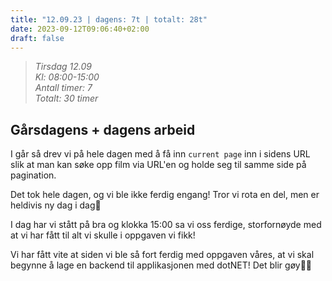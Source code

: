 ```yaml
---
title: "12.09.23 | dagens: 7t | totalt: 28t"
date: 2023-09-12T09:06:40+02:00
draft: false
---
```


> *Tirsdag 12.09  
> Kl: 08:00-15:00  
> Antall timer: 7  
> Totalt: 30 timer*

## Gårsdagens + dagens arbeid

I går så drev vi på hele dagen med å få inn `current page` inn i sidens URL slik at man kan søke opp film via URL'en og holde seg til samme side på pagination.

Det tok hele dagen, og vi ble ikke ferdig engang! Tror vi rota en del, men er heldivis ny dag i dag🥹

I dag har vi stått på bra og klokka 15:00 sa vi oss ferdige, storfornøyde med at vi har fått til alt vi skulle i oppgaven vi fikk!

Vi har fått vite at siden vi ble så fort ferdig med oppgaven våres, at vi skal begynne å lage en backend til applikasjonen med dotNET! Det blir gøy🫶🏼